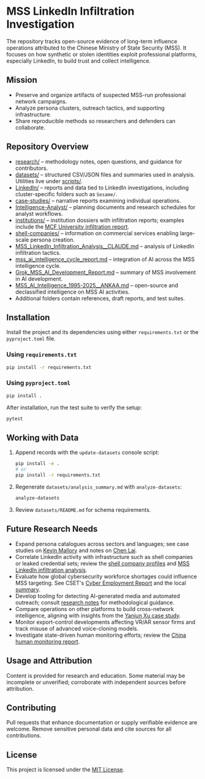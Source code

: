 # MSS LinkedIn Infiltration Investigation

The repository tracks open-source evidence of long-term influence operations attributed to the Chinese Ministry of State Security (MSS). It focuses on how synthetic or stolen identities exploit professional platforms, especially LinkedIn, to build trust and collect intelligence.

## Mission

- Preserve and organize artifacts of suspected MSS-run professional network campaigns.
- Analyze persona clusters, outreach tactics, and supporting infrastructure.
- Share reproducible methods so researchers and defenders can collaborate.

## Repository Overview

- [research/](research/) – methodology notes, open questions, and guidance for contributors.
- [datasets/](datasets/) – structured CSV/JSON files and summaries used in analysis. Utilities live under [scripts/](scripts/).
- [LinkedIn/](LinkedIn/) – reports and data tied to LinkedIn investigations, including cluster-specific folders such as `Sesame/`.
- [case-studies/](case-studies/) – narrative reports examining individual operations.
- [Intelligence-Analyst/](Intelligence-Analyst/) – planning documents and research schedules for analyst workflows.
- [institutions/](institutions/) – institution dossiers with infiltration reports; examples include the [MCF University infiltration report](MCF_University_Infiltration_Report.md).
- [shell-companies/](shell-companies/) – information on commercial services enabling large-scale persona creation.
- [MSS_LinkedIn_Infiltration_Analysis__CLAUDE.md](MSS_LinkedIn_Infiltration_Analysis__CLAUDE.md) – analysis of LinkedIn infiltration tactics.
- [mss_ai_intelligence_cycle_report.md](research/mss_ai_intelligence_cycle_report.md) – integration of AI across the MSS intelligence cycle.
- [Grok_MSS_AI_Development_Report.md](Grok_MSS_AI_Development_Report.md) – summary of MSS involvement in AI development.
- [MSS_AI_Intelligence_1995-2025__ANKAA.md](MSS_AI_Intelligence_1995-2025__ANKAA.md) – open-source and declassified intelligence on MSS AI activities.
- Additional folders contain references, draft reports, and test suites.

## Installation

Install the project and its dependencies using either `requirements.txt` or the
`pyproject.toml` file.

### Using `requirements.txt`

```bash
pip install -r requirements.txt
```

### Using `pyproject.toml`

```bash
pip install .
```

After installation, run the test suite to verify the setup:

```bash
pytest
```

## Working with Data

1. Append records with the `update-datasets` console script:

   ```bash
   pip install -e .
   # or
   pip install -r requirements.txt

   ```

2. Regenerate `datasets/analysis_summary.md` with `analyze-datasets`:

   ```bash
   analyze-datasets
   ```

3. Review `datasets/README.md` for schema requirements.

## Future Research Needs

- Expand persona catalogues across sectors and languages; see case studies on [Kevin Mallory](case-studies/kevin-mallory/) and notes on [Chen Lai](case-studies/chen-lai/notes.md).
- Correlate LinkedIn activity with infrastructure such as shell companies or leaked credential sets; review the [shell company profiles](shell-companies/README.md) and [MSS LinkedIn infiltration analysis](MSS_LinkedIn_Infiltration_Analysis__CLAUDE.md).
- Evaluate how global cybersecurity workforce shortages could influence MSS targeting. See CSET's [Cyber Employment Report](https://cset.georgetown.edu/wp-content/uploads/t0231_cyber_employment_report_EN.pdf) and the local [summary](research/cyber_employment_report_summary.md).
- Develop tooling for detecting AI-generated media and automated outreach; consult [research notes](research/README.md) for methodological guidance.
- Compare operations on other platforms to build cross-network intelligence, aligning with insights from the [Yanjun Xu case study](case-studies/yanjun-xu/).
- Monitor export-control developments affecting VR/AR sensor firms and track misuse of advanced voice-cloning models.
- Investigate state-driven human monitoring efforts; review the [China human monitoring report](research/china_human_monitoring_report.md).

## Usage and Attribution

Content is provided for research and education. Some material may be incomplete or unverified; corroborate with independent sources before attribution.

## Contributing

Pull requests that enhance documentation or supply verifiable evidence are welcome. Remove sensitive personal data and cite sources for all contributions.

## License

This project is licensed under the [MIT License](LICENSE).
